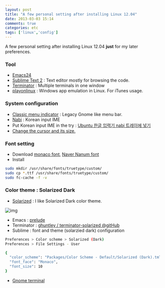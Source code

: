 ```yaml
---
layout: post
title: "A few personal setting after installing Linux 12.04"
date: 2013-03-03 15:14
comments: true
categories: etc
tags: ['linux','config']
---
```


A few personal setting after installing Linux 12.04 **just** for my later preferences.

<!--more-->

### Tool

* [Emacs24](https://launchpad.net/~cassou/+archive/emacs)
* [Sublime Text 2](http://www.sublimetext.com/2) : Text editor mostly for browsing the code.
* [Terminator](https://apps.ubuntu.com/cat/applications/precise/terminator/) : Multiple terminals in one window
* [playonlinux](http://freshtutorial.com/install-itunes-ubuntu-linux/) : Windows app emulation in Linux. For iTunes usage.

### System configuration
* [Classic menu indicator](http://www.liberiangeek.net/2012/05/install-classic-menu-indicator-in-ubuntu-12-04-precise-pangolin/) : Legacy Gnome like menu bar.
* [Nabi](http://hwanud.egloos.com/2875145) : Korean input IME
* Put Korean input IME in the try : [Ubuntu 한글 입력기 nabi 트레이에 넣기](http://whatwant.tistory.com/374)
* [Change the cursor and its size.](http://askubuntu.com/questions/126491/how-do-i-change-the-cursor-and-its-size)

### Font setting
* Download [monaco font](http://jorrel.googlepages.com/Monaco_Linux.ttf), [Naver Nanum font](http://hangeul.naver.com/font)
* Install

```bash
sudo mkdir /usr/share/fonts/truetype/custom/
sudo cp *.ttf /usr/share/fonts/truetype/custom/
sudo fc-cache -f -v
```

### Color theme : Solarized Dark

* [Solarized](http://ethanschoonover.com/solarized) : I like Solarized Dark color theme.

![img](http://ethanschoonover.com/solarized/img/solarized-vim.png)

* Emacs : [prelude](https://github.com/bbatsov/prelude)
* Terminator : [ghuntley / terminator-solarized @gitHub](https://github.com/ghuntley/terminator-solarized)
* Sublime : font and theme (solarzied dark) configuration

```bash
Preferences > Color scheme > Solarized (Dark)
Preferences > File Settings - User

{
  "color_scheme": "Packages/Color Scheme - Default/Solarized (Dark).tmTheme",
  "font_face": "Monaco",
  "font_size": 10
}
```

* [Gnome terminal](https://github.com/sigurdga/gnome-terminal-colors-solarized)
